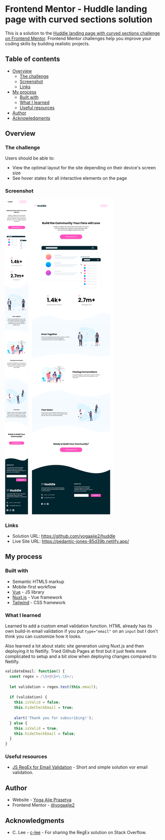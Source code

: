 # Frontend Mentor - Huddle landing page with curved sections solution

This is a solution to the [Huddle landing page with curved sections challenge on Frontend Mentor](https://www.frontendmentor.io/challenges/huddle-landing-page-with-curved-sections-5ca5ecd01e82137ec91a50f2). Frontend Mentor challenges help you improve your coding skills by building realistic projects. 

## Table of contents

- [Overview](#overview)
  - [The challenge](#the-challenge)
  - [Screenshot](#screenshot)
  - [Links](#links)
- [My process](#my-process)
  - [Built with](#built-with)
  - [What I learned](#what-i-learned)
  - [Useful resources](#useful-resources)
- [Author](#author)
- [Acknowledgments](#acknowledgments)

## Overview

### The challenge

Users should be able to:

- View the optimal layout for the site depending on their device's screen size
- See hover states for all interactive elements on the page

### Screenshot

![](./screenshot-mobile.png)
![](./screenshot-desktop.png)

### Links

- Solution URL: https://github.com/yogaajie2/huddle
- Live Site URL: https://pedantic-jones-85d39b.netlify.app/

## My process

### Built with

- Semantic HTML5 markup
- Mobile-first workflow
- [Vue](https://vuejs.org/) - JS library
- [Nuxt.js](https://nuxtjs.org/) - Vue framework
- [Tailwind](https://tailwindcss.com/) - CSS framework

### What I learned

Learned to add a custom email validation function. HTML already has its own build-in email validation if you put `type="email"` on an `input` but I don't think you can customize how it looks.

Also learned a lot about static site generation using Nuxt.js and then deploying it to Netlify. Tried Github Pages at first but it just feels more complicated to setup and a bit slow when deploying changes compared to Netlify.

```js
validateEmail: function() {
  const regex = /\S+@\S+\.\S+/;
  
  let validation = regex.test(this.email);

  if (validation) {
    this.isValid = false;
    this.hideCheckEmail = true;
    
    alert('Thank you for subscribing!');
  } else {
    this.isValid = true;
    this.hideCheckEmail = false;
  }
}
```

### Useful resources

- [JS RegEx for Email Validation](https://stackoverflow.com/a/9204568) - Short and simple solution vor email validation.

## Author

- Website - [Yoga Ajie Prasetya](https://github.com/yogaajie2)
- Frontend Mentor - [@yogaajie2](https://www.frontendmentor.io/profile/yogaajie2)

## Acknowledgments

- C. Lee - [c-lee](https://stackoverflow.com/users/270821/c-lee) - For sharing the RegEx solution on Stack Overflow.